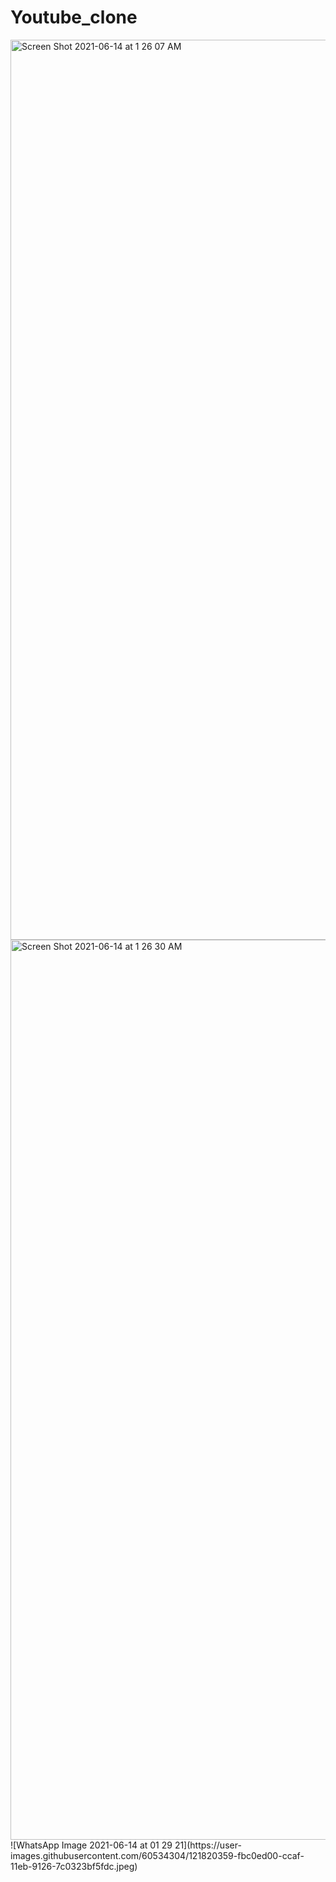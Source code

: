 # Youtube_clone

<img width="1440" alt="Screen Shot 2021-06-14 at 1 26 07 AM" src="https://user-images.githubusercontent.com/60534304/121820311-bb616f00-ccaf-11eb-917c-964aad1bfe35.png">
<img width="1440" alt="Screen Shot 2021-06-14 at 1 26 30 AM" src="https://user-images.githubusercontent.com/60534304/121820317-c1efe680-ccaf-11eb-95a7-af573f052493.png">
![WhatsApp Image 2021-06-14 at 01 29 21](https://user-images.githubusercontent.com/60534304/121820359-fbc0ed00-ccaf-11eb-9126-7c0323bf5fdc.jpeg)
